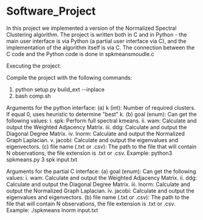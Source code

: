 # Software_Project

In this project we implemented a version of the Normalized Spectral Clustering algorithm.
The project is written both in C and in Python - the main user interface is via Python (a partial user interface via C),
and the implementation of the algorithm itself is via C.
The connection between the C code and the Python code is done in spkmeansmoudle.c

Executing the project:

Compile the project with the following commands:
1. python setup.py build_ext --inplace
2. bash comp.sh

Arguments for the python interface:
(a) k (int): Number of required clusters. If equal 0, uses heuristic to determine "best" k.
(b) goal (enum): Can get the following values:
	i. spk: Perform full spectral kmeans.
	ii. wam: Calculate and output the Weighted Adjacency Matrix.
	iii. ddg: Calculate and output the Diagonal Degree Matrix.
	iv. lnorm: Calculate and output the Normalized Graph Laplacian.
	v. jacobi: Calculate and output the eigenvalues and eigenvectors.
(c) file name (.txt or .csv): The path to the file that will contain N observations, the file extension is .txt or .csv.
Example:
python3 spkmeans.py 3 spk input.txt

Arguments for the partial C interface:
(a) goal (enum): Can get the following values:
	i. wam: Calculate and output the Weighted Adjacency Matrix.
	ii. ddg: Calculate and output the Diagonal Degree Matrix.
	iii. lnorm: Calculate and output the Normalized Graph Laplacian.
	iv. jacobi: Calculate and output the eigenvalues and eigenvectors.
(b) file name (.txt or .csv): The path to the file that will contain N observations, the file extension is .txt or .csv.
Example:
./spkmeans lnorm input.txt
